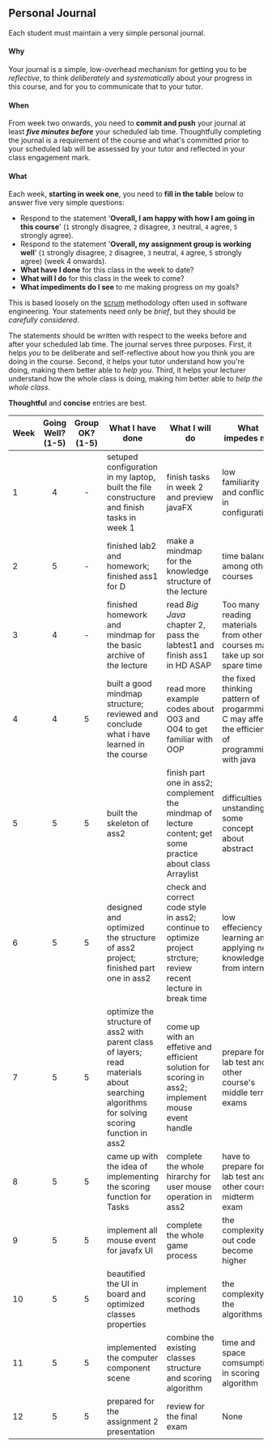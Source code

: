 ## Personal Journal

Each student must maintain a very simple personal journal.

#### Why

Your journal is a simple, low-overhead mechanism for getting you to be
_reflective_, to think _deliberately_ and _systematically_ about your
progress in this course, and for you to communicate
that to your tutor.

#### When

From week two onwards, you need to **commit and push** your journal at least
**_five minutes before_** your scheduled lab time.  Thoughtfully completing the
journal is a requirement of the course and what's committed prior to your scheduled
lab will be assessed by your tutor and reflected in your class engagement mark.

#### What

Each week, **starting in week one**, you need to **fill in the table** below to answer five very simple
questions:
* Respond to the statement '**Overall, I am happy with how I am going in this course**' (`1` strongly disagree, `2` disagree, `3` neutral, `4` agree, `5` strongly agree).
* Respond to the statement '**Overall, my assignment group is working well**' (`1` strongly disagree, `2` disagree, `3` neutral, `4` agree, `5` strongly agree) (week 4 onwards).
* **What have I done** for this class in the week to date?
* **What will I do** for this class in the week to come?
* **What impediments do I see** to me making progress on my goals?

This is based loosely on the [scrum](https://en.wikipedia.org/wiki/Scrum_(software_development))
methodology often used in software engineering.   Your statements need only be  _brief_,
but they should be _carefully considered_.

The statements should be written with respect to the weeks before and after your
scheduled lab time.   The journal serves three purposes.   First, it helps *you* to be
deliberate and self-reflective about how you think you are doing in the course.   Second,
it helps your tutor understand how you're doing, making them better able to *help you*.
Third, it helps your lecturer understand how the whole class is doing, making him better
able to *help the whole class*.

**Thoughtful** and **concise** entries are best.

| Week | Going Well? (1-5) | Group OK? (1-5) | What I have done | What I will do | What impedes me |
|---|:---:|:---:|---|---|---|
| 1 |4|-| setuped configuration in my laptop, built the file constructure and finish tasks in week 1 | finish tasks in week 2 and preview javaFX | low familiarity and conflicts in configuration |
| 2 |5|-| finished lab2 and homework; finished ass1 for D | make a mindmap for the knowledge structure of the lecture | time balance among other courses |
| 3 |4|-| finished homework and mindmap for the basic archive of the lecture | read *Big Java* chapter 2, pass the labtest1 and finish ass1 in HD ASAP | Too many reading materials from other courses may take up some spare time | |
| 4 |4|5| built a good mindmap structure; reviewed and conclude what i have learned in the course | read more example codes about O03 and O04 to get familiar with OOP | the fixed thinking pattern of progarmming C may affect the efficiency of programming with java |
| 5 |5|5| built the skeleton of ass2 | finish part one in ass2; complement the mindmap of lecture content; get some practice about class Arraylist<T>| difficulties in unstanding some concept about abstract |
| 6 |5|5| designed and optimized the structure of ass2 project; finished part one in ass2 | check and correct code style in ass2; continue to optimize project strcture; review recent lecture in break time | low effeciency on learning and applying new knowledge from internet |
| 7 |5|5| optimize the structure of ass2 with parent class of layers; read materials about searching algorithms for solving scoring function in ass2 | come up with an effetive and efficient solution for scoring in ass2; implement mouse event handle | prepare for lab test and other course's middle term exams |
| 8 |5|5| came up with the idea of implementing the scoring function for Tasks | complete the whole hirarchy for user mouse operation in ass2 | have to prepare for lab test and other course midterm exam |
| 9 |5|5| implement all mouse event for javafx UI | complete the whole game process | the complexity of out code become higher |
| 10 |5|5| beautified the UI in board and optimized classes properties | implement scoring methods | the complexity of the algorithms |
| 11 |5|5| implemented the computer component scene | combine the existing classes structure and scoring algorithm | time and space comsumption in scoring algorithm |
| 12 |5|5| prepared for the assignment 2 presentation | review for the final exam | None |

